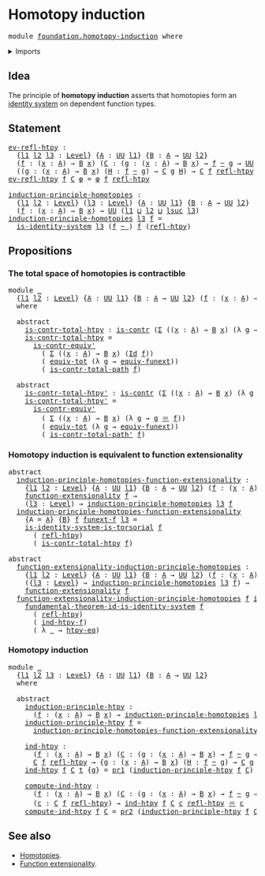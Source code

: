 # Homotopy induction

<pre class="Agda"><a id="31" class="Keyword">module</a> <a id="38" href="foundation.homotopy-induction.html" class="Module">foundation.homotopy-induction</a> <a id="68" class="Keyword">where</a>
</pre>
<details><summary>Imports</summary>

<pre class="Agda"><a id="124" class="Keyword">open</a> <a id="129" class="Keyword">import</a> <a id="136" href="foundation.dependent-pair-types.html" class="Module">foundation.dependent-pair-types</a>
<a id="168" class="Keyword">open</a> <a id="173" class="Keyword">import</a> <a id="180" href="foundation.function-extensionality.html" class="Module">foundation.function-extensionality</a>
<a id="215" class="Keyword">open</a> <a id="220" class="Keyword">import</a> <a id="227" href="foundation.identity-systems.html" class="Module">foundation.identity-systems</a>
<a id="255" class="Keyword">open</a> <a id="260" class="Keyword">import</a> <a id="267" href="foundation.universe-levels.html" class="Module">foundation.universe-levels</a>

<a id="295" class="Keyword">open</a> <a id="300" class="Keyword">import</a> <a id="307" href="foundation-core.contractible-types.html" class="Module">foundation-core.contractible-types</a>
<a id="342" class="Keyword">open</a> <a id="347" class="Keyword">import</a> <a id="354" href="foundation-core.functoriality-dependent-pair-types.html" class="Module">foundation-core.functoriality-dependent-pair-types</a>
<a id="405" class="Keyword">open</a> <a id="410" class="Keyword">import</a> <a id="417" href="foundation-core.homotopies.html" class="Module">foundation-core.homotopies</a>
<a id="444" class="Keyword">open</a> <a id="449" class="Keyword">import</a> <a id="456" href="foundation-core.identity-types.html" class="Module">foundation-core.identity-types</a>
</pre>
</details>

## Idea

The principle of **homotopy induction** asserts that homotopies form an
[identity system](foundation.identity-systems.md) on dependent function types.

## Statement

<pre class="Agda"><a id="ev-refl-htpy"></a><a id="687" href="foundation.homotopy-induction.html#687" class="Function">ev-refl-htpy</a> <a id="700" class="Symbol">:</a>
  <a id="704" class="Symbol">{</a><a id="705" href="foundation.homotopy-induction.html#705" class="Bound">l1</a> <a id="708" href="foundation.homotopy-induction.html#708" class="Bound">l2</a> <a id="711" href="foundation.homotopy-induction.html#711" class="Bound">l3</a> <a id="714" class="Symbol">:</a> <a id="716" href="Agda.Primitive.html#591" class="Postulate">Level</a><a id="721" class="Symbol">}</a> <a id="723" class="Symbol">{</a><a id="724" href="foundation.homotopy-induction.html#724" class="Bound">A</a> <a id="726" class="Symbol">:</a> <a id="728" href="Agda.Primitive.html#320" class="Primitive">UU</a> <a id="731" href="foundation.homotopy-induction.html#705" class="Bound">l1</a><a id="733" class="Symbol">}</a> <a id="735" class="Symbol">{</a><a id="736" href="foundation.homotopy-induction.html#736" class="Bound">B</a> <a id="738" class="Symbol">:</a> <a id="740" href="foundation.homotopy-induction.html#724" class="Bound">A</a> <a id="742" class="Symbol">→</a> <a id="744" href="Agda.Primitive.html#320" class="Primitive">UU</a> <a id="747" href="foundation.homotopy-induction.html#708" class="Bound">l2</a><a id="749" class="Symbol">}</a>
  <a id="753" class="Symbol">(</a><a id="754" href="foundation.homotopy-induction.html#754" class="Bound">f</a> <a id="756" class="Symbol">:</a> <a id="758" class="Symbol">(</a><a id="759" href="foundation.homotopy-induction.html#759" class="Bound">x</a> <a id="761" class="Symbol">:</a> <a id="763" href="foundation.homotopy-induction.html#724" class="Bound">A</a><a id="764" class="Symbol">)</a> <a id="766" class="Symbol">→</a> <a id="768" href="foundation.homotopy-induction.html#736" class="Bound">B</a> <a id="770" href="foundation.homotopy-induction.html#759" class="Bound">x</a><a id="771" class="Symbol">)</a> <a id="773" class="Symbol">(</a><a id="774" href="foundation.homotopy-induction.html#774" class="Bound">C</a> <a id="776" class="Symbol">:</a> <a id="778" class="Symbol">(</a><a id="779" href="foundation.homotopy-induction.html#779" class="Bound">g</a> <a id="781" class="Symbol">:</a> <a id="783" class="Symbol">(</a><a id="784" href="foundation.homotopy-induction.html#784" class="Bound">x</a> <a id="786" class="Symbol">:</a> <a id="788" href="foundation.homotopy-induction.html#724" class="Bound">A</a><a id="789" class="Symbol">)</a> <a id="791" class="Symbol">→</a> <a id="793" href="foundation.homotopy-induction.html#736" class="Bound">B</a> <a id="795" href="foundation.homotopy-induction.html#784" class="Bound">x</a><a id="796" class="Symbol">)</a> <a id="798" class="Symbol">→</a> <a id="800" href="foundation.homotopy-induction.html#754" class="Bound">f</a> <a id="802" href="foundation-core.homotopies.html#2717" class="Function Operator">~</a> <a id="804" href="foundation.homotopy-induction.html#779" class="Bound">g</a> <a id="806" class="Symbol">→</a> <a id="808" href="Agda.Primitive.html#320" class="Primitive">UU</a> <a id="811" href="foundation.homotopy-induction.html#711" class="Bound">l3</a><a id="813" class="Symbol">)</a> <a id="815" class="Symbol">→</a>
  <a id="819" class="Symbol">((</a><a id="821" href="foundation.homotopy-induction.html#821" class="Bound">g</a> <a id="823" class="Symbol">:</a> <a id="825" class="Symbol">(</a><a id="826" href="foundation.homotopy-induction.html#826" class="Bound">x</a> <a id="828" class="Symbol">:</a> <a id="830" href="foundation.homotopy-induction.html#724" class="Bound">A</a><a id="831" class="Symbol">)</a> <a id="833" class="Symbol">→</a> <a id="835" href="foundation.homotopy-induction.html#736" class="Bound">B</a> <a id="837" href="foundation.homotopy-induction.html#826" class="Bound">x</a><a id="838" class="Symbol">)</a> <a id="840" class="Symbol">(</a><a id="841" href="foundation.homotopy-induction.html#841" class="Bound">H</a> <a id="843" class="Symbol">:</a> <a id="845" href="foundation.homotopy-induction.html#754" class="Bound">f</a> <a id="847" href="foundation-core.homotopies.html#2717" class="Function Operator">~</a> <a id="849" href="foundation.homotopy-induction.html#821" class="Bound">g</a><a id="850" class="Symbol">)</a> <a id="852" class="Symbol">→</a> <a id="854" href="foundation.homotopy-induction.html#774" class="Bound">C</a> <a id="856" href="foundation.homotopy-induction.html#821" class="Bound">g</a> <a id="858" href="foundation.homotopy-induction.html#841" class="Bound">H</a><a id="859" class="Symbol">)</a> <a id="861" class="Symbol">→</a> <a id="863" href="foundation.homotopy-induction.html#774" class="Bound">C</a> <a id="865" href="foundation.homotopy-induction.html#754" class="Bound">f</a> <a id="867" href="foundation-core.homotopies.html#2906" class="Function">refl-htpy</a>
<a id="877" href="foundation.homotopy-induction.html#687" class="Function">ev-refl-htpy</a> <a id="890" href="foundation.homotopy-induction.html#890" class="Bound">f</a> <a id="892" href="foundation.homotopy-induction.html#892" class="Bound">C</a> <a id="894" href="foundation.homotopy-induction.html#894" class="Bound">φ</a> <a id="896" class="Symbol">=</a> <a id="898" href="foundation.homotopy-induction.html#894" class="Bound">φ</a> <a id="900" href="foundation.homotopy-induction.html#890" class="Bound">f</a> <a id="902" href="foundation-core.homotopies.html#2906" class="Function">refl-htpy</a>

<a id="induction-principle-homotopies"></a><a id="913" href="foundation.homotopy-induction.html#913" class="Function">induction-principle-homotopies</a> <a id="944" class="Symbol">:</a>
  <a id="948" class="Symbol">{</a><a id="949" href="foundation.homotopy-induction.html#949" class="Bound">l1</a> <a id="952" href="foundation.homotopy-induction.html#952" class="Bound">l2</a> <a id="955" class="Symbol">:</a> <a id="957" href="Agda.Primitive.html#591" class="Postulate">Level</a><a id="962" class="Symbol">}</a> <a id="964" class="Symbol">(</a><a id="965" href="foundation.homotopy-induction.html#965" class="Bound">l3</a> <a id="968" class="Symbol">:</a> <a id="970" href="Agda.Primitive.html#591" class="Postulate">Level</a><a id="975" class="Symbol">)</a> <a id="977" class="Symbol">{</a><a id="978" href="foundation.homotopy-induction.html#978" class="Bound">A</a> <a id="980" class="Symbol">:</a> <a id="982" href="Agda.Primitive.html#320" class="Primitive">UU</a> <a id="985" href="foundation.homotopy-induction.html#949" class="Bound">l1</a><a id="987" class="Symbol">}</a> <a id="989" class="Symbol">{</a><a id="990" href="foundation.homotopy-induction.html#990" class="Bound">B</a> <a id="992" class="Symbol">:</a> <a id="994" href="foundation.homotopy-induction.html#978" class="Bound">A</a> <a id="996" class="Symbol">→</a> <a id="998" href="Agda.Primitive.html#320" class="Primitive">UU</a> <a id="1001" href="foundation.homotopy-induction.html#952" class="Bound">l2</a><a id="1003" class="Symbol">}</a>
  <a id="1007" class="Symbol">(</a><a id="1008" href="foundation.homotopy-induction.html#1008" class="Bound">f</a> <a id="1010" class="Symbol">:</a> <a id="1012" class="Symbol">(</a><a id="1013" href="foundation.homotopy-induction.html#1013" class="Bound">x</a> <a id="1015" class="Symbol">:</a> <a id="1017" href="foundation.homotopy-induction.html#978" class="Bound">A</a><a id="1018" class="Symbol">)</a> <a id="1020" class="Symbol">→</a> <a id="1022" href="foundation.homotopy-induction.html#990" class="Bound">B</a> <a id="1024" href="foundation.homotopy-induction.html#1013" class="Bound">x</a><a id="1025" class="Symbol">)</a> <a id="1027" class="Symbol">→</a> <a id="1029" href="Agda.Primitive.html#320" class="Primitive">UU</a> <a id="1032" class="Symbol">(</a><a id="1033" href="foundation.homotopy-induction.html#949" class="Bound">l1</a> <a id="1036" href="Agda.Primitive.html#804" class="Primitive Operator">⊔</a> <a id="1038" href="foundation.homotopy-induction.html#952" class="Bound">l2</a> <a id="1041" href="Agda.Primitive.html#804" class="Primitive Operator">⊔</a> <a id="1043" href="Agda.Primitive.html#774" class="Primitive">lsuc</a> <a id="1048" href="foundation.homotopy-induction.html#965" class="Bound">l3</a><a id="1050" class="Symbol">)</a>
<a id="1052" href="foundation.homotopy-induction.html#913" class="Function">induction-principle-homotopies</a> <a id="1083" href="foundation.homotopy-induction.html#1083" class="Bound">l3</a> <a id="1086" href="foundation.homotopy-induction.html#1086" class="Bound">f</a> <a id="1088" class="Symbol">=</a>
  <a id="1092" href="foundation.identity-systems.html#1368" class="Function">is-identity-system</a> <a id="1111" href="foundation.homotopy-induction.html#1083" class="Bound">l3</a> <a id="1114" class="Symbol">(</a><a id="1115" href="foundation.homotopy-induction.html#1086" class="Bound">f</a> <a id="1117" href="foundation-core.homotopies.html#2717" class="Function Operator">~_</a><a id="1119" class="Symbol">)</a> <a id="1121" href="foundation.homotopy-induction.html#1086" class="Bound">f</a> <a id="1123" class="Symbol">(</a><a id="1124" href="foundation-core.homotopies.html#2906" class="Function">refl-htpy</a><a id="1133" class="Symbol">)</a>
</pre>
## Propositions

### The total space of homotopies is contractible

<pre class="Agda"><a id="1216" class="Keyword">module</a> <a id="1223" href="foundation.homotopy-induction.html#1223" class="Module">_</a>
  <a id="1227" class="Symbol">{</a><a id="1228" href="foundation.homotopy-induction.html#1228" class="Bound">l1</a> <a id="1231" href="foundation.homotopy-induction.html#1231" class="Bound">l2</a> <a id="1234" class="Symbol">:</a> <a id="1236" href="Agda.Primitive.html#591" class="Postulate">Level</a><a id="1241" class="Symbol">}</a> <a id="1243" class="Symbol">{</a><a id="1244" href="foundation.homotopy-induction.html#1244" class="Bound">A</a> <a id="1246" class="Symbol">:</a> <a id="1248" href="Agda.Primitive.html#320" class="Primitive">UU</a> <a id="1251" href="foundation.homotopy-induction.html#1228" class="Bound">l1</a><a id="1253" class="Symbol">}</a> <a id="1255" class="Symbol">{</a><a id="1256" href="foundation.homotopy-induction.html#1256" class="Bound">B</a> <a id="1258" class="Symbol">:</a> <a id="1260" href="foundation.homotopy-induction.html#1244" class="Bound">A</a> <a id="1262" class="Symbol">→</a> <a id="1264" href="Agda.Primitive.html#320" class="Primitive">UU</a> <a id="1267" href="foundation.homotopy-induction.html#1231" class="Bound">l2</a><a id="1269" class="Symbol">}</a> <a id="1271" class="Symbol">(</a><a id="1272" href="foundation.homotopy-induction.html#1272" class="Bound">f</a> <a id="1274" class="Symbol">:</a> <a id="1276" class="Symbol">(</a><a id="1277" href="foundation.homotopy-induction.html#1277" class="Bound">x</a> <a id="1279" class="Symbol">:</a> <a id="1281" href="foundation.homotopy-induction.html#1244" class="Bound">A</a><a id="1282" class="Symbol">)</a> <a id="1284" class="Symbol">→</a> <a id="1286" href="foundation.homotopy-induction.html#1256" class="Bound">B</a> <a id="1288" href="foundation.homotopy-induction.html#1277" class="Bound">x</a><a id="1289" class="Symbol">)</a>
  <a id="1293" class="Keyword">where</a>

  <a id="1302" class="Keyword">abstract</a>
    <a id="1315" href="foundation.homotopy-induction.html#1315" class="Function">is-contr-total-htpy</a> <a id="1335" class="Symbol">:</a> <a id="1337" href="foundation-core.contractible-types.html#802" class="Function">is-contr</a> <a id="1346" class="Symbol">(</a><a id="1347" href="foundation.dependent-pair-types.html#505" class="Record">Σ</a> <a id="1349" class="Symbol">((</a><a id="1351" href="foundation.homotopy-induction.html#1351" class="Bound">x</a> <a id="1353" class="Symbol">:</a> <a id="1355" href="foundation.homotopy-induction.html#1244" class="Bound">A</a><a id="1356" class="Symbol">)</a> <a id="1358" class="Symbol">→</a> <a id="1360" href="foundation.homotopy-induction.html#1256" class="Bound">B</a> <a id="1362" href="foundation.homotopy-induction.html#1351" class="Bound">x</a><a id="1363" class="Symbol">)</a> <a id="1365" class="Symbol">(λ</a> <a id="1368" href="foundation.homotopy-induction.html#1368" class="Bound">g</a> <a id="1370" class="Symbol">→</a> <a id="1372" href="foundation.homotopy-induction.html#1272" class="Bound">f</a> <a id="1374" href="foundation-core.homotopies.html#2717" class="Function Operator">~</a> <a id="1376" href="foundation.homotopy-induction.html#1368" class="Bound">g</a><a id="1377" class="Symbol">))</a>
    <a id="1384" href="foundation.homotopy-induction.html#1315" class="Function">is-contr-total-htpy</a> <a id="1404" class="Symbol">=</a>
      <a id="1412" href="foundation-core.contractible-types.html#3627" class="Function">is-contr-equiv&#39;</a>
        <a id="1436" class="Symbol">(</a> <a id="1438" href="foundation.dependent-pair-types.html#505" class="Record">Σ</a> <a id="1440" class="Symbol">((</a><a id="1442" href="foundation.homotopy-induction.html#1442" class="Bound">x</a> <a id="1444" class="Symbol">:</a> <a id="1446" href="foundation.homotopy-induction.html#1244" class="Bound">A</a><a id="1447" class="Symbol">)</a> <a id="1449" class="Symbol">→</a> <a id="1451" href="foundation.homotopy-induction.html#1256" class="Bound">B</a> <a id="1453" href="foundation.homotopy-induction.html#1442" class="Bound">x</a><a id="1454" class="Symbol">)</a> <a id="1456" class="Symbol">(</a><a id="1457" href="foundation-core.identity-types.html#5936" class="Datatype">Id</a> <a id="1460" href="foundation.homotopy-induction.html#1272" class="Bound">f</a><a id="1461" class="Symbol">))</a>
        <a id="1472" class="Symbol">(</a> <a id="1474" href="foundation-core.functoriality-dependent-pair-types.html#6936" class="Function">equiv-tot</a> <a id="1484" class="Symbol">(λ</a> <a id="1487" href="foundation.homotopy-induction.html#1487" class="Bound">g</a> <a id="1489" class="Symbol">→</a> <a id="1491" href="foundation.function-extensionality.html#1193" class="Function">equiv-funext</a><a id="1503" class="Symbol">))</a>
        <a id="1514" class="Symbol">(</a> <a id="1516" href="foundation-core.contractible-types.html#1838" class="Function">is-contr-total-path</a> <a id="1536" href="foundation.homotopy-induction.html#1272" class="Bound">f</a><a id="1537" class="Symbol">)</a>

  <a id="1542" class="Keyword">abstract</a>
    <a id="1555" href="foundation.homotopy-induction.html#1555" class="Function">is-contr-total-htpy&#39;</a> <a id="1576" class="Symbol">:</a> <a id="1578" href="foundation-core.contractible-types.html#802" class="Function">is-contr</a> <a id="1587" class="Symbol">(</a><a id="1588" href="foundation.dependent-pair-types.html#505" class="Record">Σ</a> <a id="1590" class="Symbol">((</a><a id="1592" href="foundation.homotopy-induction.html#1592" class="Bound">x</a> <a id="1594" class="Symbol">:</a> <a id="1596" href="foundation.homotopy-induction.html#1244" class="Bound">A</a><a id="1597" class="Symbol">)</a> <a id="1599" class="Symbol">→</a> <a id="1601" href="foundation.homotopy-induction.html#1256" class="Bound">B</a> <a id="1603" href="foundation.homotopy-induction.html#1592" class="Bound">x</a><a id="1604" class="Symbol">)</a> <a id="1606" class="Symbol">(λ</a> <a id="1609" href="foundation.homotopy-induction.html#1609" class="Bound">g</a> <a id="1611" class="Symbol">→</a> <a id="1613" href="foundation.homotopy-induction.html#1609" class="Bound">g</a> <a id="1615" href="foundation-core.homotopies.html#2717" class="Function Operator">~</a> <a id="1617" href="foundation.homotopy-induction.html#1272" class="Bound">f</a><a id="1618" class="Symbol">))</a>
    <a id="1625" href="foundation.homotopy-induction.html#1555" class="Function">is-contr-total-htpy&#39;</a> <a id="1646" class="Symbol">=</a>
      <a id="1654" href="foundation-core.contractible-types.html#3627" class="Function">is-contr-equiv&#39;</a>
        <a id="1678" class="Symbol">(</a> <a id="1680" href="foundation.dependent-pair-types.html#505" class="Record">Σ</a> <a id="1682" class="Symbol">((</a><a id="1684" href="foundation.homotopy-induction.html#1684" class="Bound">x</a> <a id="1686" class="Symbol">:</a> <a id="1688" href="foundation.homotopy-induction.html#1244" class="Bound">A</a><a id="1689" class="Symbol">)</a> <a id="1691" class="Symbol">→</a> <a id="1693" href="foundation.homotopy-induction.html#1256" class="Bound">B</a> <a id="1695" href="foundation.homotopy-induction.html#1684" class="Bound">x</a><a id="1696" class="Symbol">)</a> <a id="1698" class="Symbol">(λ</a> <a id="1701" href="foundation.homotopy-induction.html#1701" class="Bound">g</a> <a id="1703" class="Symbol">→</a> <a id="1705" href="foundation.homotopy-induction.html#1701" class="Bound">g</a> <a id="1707" href="foundation-core.identity-types.html#5999" class="Function Operator">＝</a> <a id="1709" href="foundation.homotopy-induction.html#1272" class="Bound">f</a><a id="1710" class="Symbol">))</a>
        <a id="1721" class="Symbol">(</a> <a id="1723" href="foundation-core.functoriality-dependent-pair-types.html#6936" class="Function">equiv-tot</a> <a id="1733" class="Symbol">(λ</a> <a id="1736" href="foundation.homotopy-induction.html#1736" class="Bound">g</a> <a id="1738" class="Symbol">→</a> <a id="1740" href="foundation.function-extensionality.html#1193" class="Function">equiv-funext</a><a id="1752" class="Symbol">))</a>
        <a id="1763" class="Symbol">(</a> <a id="1765" href="foundation-core.contractible-types.html#2056" class="Function">is-contr-total-path&#39;</a> <a id="1786" href="foundation.homotopy-induction.html#1272" class="Bound">f</a><a id="1787" class="Symbol">)</a>
</pre>
### Homotopy induction is equivalent to function extensionality

<pre class="Agda"><a id="1867" class="Keyword">abstract</a>
  <a id="induction-principle-homotopies-function-extensionality"></a><a id="1878" href="foundation.homotopy-induction.html#1878" class="Function">induction-principle-homotopies-function-extensionality</a> <a id="1933" class="Symbol">:</a>
    <a id="1939" class="Symbol">{</a><a id="1940" href="foundation.homotopy-induction.html#1940" class="Bound">l1</a> <a id="1943" href="foundation.homotopy-induction.html#1943" class="Bound">l2</a> <a id="1946" class="Symbol">:</a> <a id="1948" href="Agda.Primitive.html#591" class="Postulate">Level</a><a id="1953" class="Symbol">}</a> <a id="1955" class="Symbol">{</a><a id="1956" href="foundation.homotopy-induction.html#1956" class="Bound">A</a> <a id="1958" class="Symbol">:</a> <a id="1960" href="Agda.Primitive.html#320" class="Primitive">UU</a> <a id="1963" href="foundation.homotopy-induction.html#1940" class="Bound">l1</a><a id="1965" class="Symbol">}</a> <a id="1967" class="Symbol">{</a><a id="1968" href="foundation.homotopy-induction.html#1968" class="Bound">B</a> <a id="1970" class="Symbol">:</a> <a id="1972" href="foundation.homotopy-induction.html#1956" class="Bound">A</a> <a id="1974" class="Symbol">→</a> <a id="1976" href="Agda.Primitive.html#320" class="Primitive">UU</a> <a id="1979" href="foundation.homotopy-induction.html#1943" class="Bound">l2</a><a id="1981" class="Symbol">}</a> <a id="1983" class="Symbol">(</a><a id="1984" href="foundation.homotopy-induction.html#1984" class="Bound">f</a> <a id="1986" class="Symbol">:</a> <a id="1988" class="Symbol">(</a><a id="1989" href="foundation.homotopy-induction.html#1989" class="Bound">x</a> <a id="1991" class="Symbol">:</a> <a id="1993" href="foundation.homotopy-induction.html#1956" class="Bound">A</a><a id="1994" class="Symbol">)</a> <a id="1996" class="Symbol">→</a> <a id="1998" href="foundation.homotopy-induction.html#1968" class="Bound">B</a> <a id="2000" href="foundation.homotopy-induction.html#1989" class="Bound">x</a><a id="2001" class="Symbol">)</a> <a id="2003" class="Symbol">→</a>
    <a id="2009" href="foundation-core.function-extensionality.html#999" class="Function">function-extensionality</a> <a id="2033" href="foundation.homotopy-induction.html#1984" class="Bound">f</a> <a id="2035" class="Symbol">→</a>
    <a id="2041" class="Symbol">(</a><a id="2042" href="foundation.homotopy-induction.html#2042" class="Bound">l3</a> <a id="2045" class="Symbol">:</a> <a id="2047" href="Agda.Primitive.html#591" class="Postulate">Level</a><a id="2052" class="Symbol">)</a> <a id="2054" class="Symbol">→</a> <a id="2056" href="foundation.homotopy-induction.html#913" class="Function">induction-principle-homotopies</a> <a id="2087" href="foundation.homotopy-induction.html#2042" class="Bound">l3</a> <a id="2090" href="foundation.homotopy-induction.html#1984" class="Bound">f</a>
  <a id="2094" href="foundation.homotopy-induction.html#1878" class="Function">induction-principle-homotopies-function-extensionality</a>
    <a id="2153" class="Symbol">{</a><a id="2154" class="Argument">A</a> <a id="2156" class="Symbol">=</a> <a id="2158" href="foundation.homotopy-induction.html#2158" class="Bound">A</a><a id="2159" class="Symbol">}</a> <a id="2161" class="Symbol">{</a><a id="2162" href="foundation.homotopy-induction.html#2162" class="Bound">B</a><a id="2163" class="Symbol">}</a> <a id="2165" href="foundation.homotopy-induction.html#2165" class="Bound">f</a> <a id="2167" href="foundation.homotopy-induction.html#2167" class="Bound">funext-f</a> <a id="2176" href="foundation.homotopy-induction.html#2176" class="Bound">l3</a> <a id="2179" class="Symbol">=</a>
    <a id="2185" href="foundation.identity-systems.html#1892" class="Function">is-identity-system-is-torsorial</a> <a id="2217" href="foundation.homotopy-induction.html#2165" class="Bound">f</a>
      <a id="2225" class="Symbol">(</a> <a id="2227" href="foundation-core.homotopies.html#2906" class="Function">refl-htpy</a><a id="2236" class="Symbol">)</a>
      <a id="2244" class="Symbol">(</a> <a id="2246" href="foundation.homotopy-induction.html#1315" class="Function">is-contr-total-htpy</a> <a id="2266" href="foundation.homotopy-induction.html#2165" class="Bound">f</a><a id="2267" class="Symbol">)</a>

<a id="2270" class="Keyword">abstract</a>
  <a id="function-extensionality-induction-principle-homotopies"></a><a id="2281" href="foundation.homotopy-induction.html#2281" class="Function">function-extensionality-induction-principle-homotopies</a> <a id="2336" class="Symbol">:</a>
    <a id="2342" class="Symbol">{</a><a id="2343" href="foundation.homotopy-induction.html#2343" class="Bound">l1</a> <a id="2346" href="foundation.homotopy-induction.html#2346" class="Bound">l2</a> <a id="2349" class="Symbol">:</a> <a id="2351" href="Agda.Primitive.html#591" class="Postulate">Level</a><a id="2356" class="Symbol">}</a> <a id="2358" class="Symbol">{</a><a id="2359" href="foundation.homotopy-induction.html#2359" class="Bound">A</a> <a id="2361" class="Symbol">:</a> <a id="2363" href="Agda.Primitive.html#320" class="Primitive">UU</a> <a id="2366" href="foundation.homotopy-induction.html#2343" class="Bound">l1</a><a id="2368" class="Symbol">}</a> <a id="2370" class="Symbol">{</a><a id="2371" href="foundation.homotopy-induction.html#2371" class="Bound">B</a> <a id="2373" class="Symbol">:</a> <a id="2375" href="foundation.homotopy-induction.html#2359" class="Bound">A</a> <a id="2377" class="Symbol">→</a> <a id="2379" href="Agda.Primitive.html#320" class="Primitive">UU</a> <a id="2382" href="foundation.homotopy-induction.html#2346" class="Bound">l2</a><a id="2384" class="Symbol">}</a> <a id="2386" class="Symbol">(</a><a id="2387" href="foundation.homotopy-induction.html#2387" class="Bound">f</a> <a id="2389" class="Symbol">:</a> <a id="2391" class="Symbol">(</a><a id="2392" href="foundation.homotopy-induction.html#2392" class="Bound">x</a> <a id="2394" class="Symbol">:</a> <a id="2396" href="foundation.homotopy-induction.html#2359" class="Bound">A</a><a id="2397" class="Symbol">)</a> <a id="2399" class="Symbol">→</a> <a id="2401" href="foundation.homotopy-induction.html#2371" class="Bound">B</a> <a id="2403" href="foundation.homotopy-induction.html#2392" class="Bound">x</a><a id="2404" class="Symbol">)</a> <a id="2406" class="Symbol">→</a>
    <a id="2412" class="Symbol">({</a><a id="2414" href="foundation.homotopy-induction.html#2414" class="Bound">l3</a> <a id="2417" class="Symbol">:</a> <a id="2419" href="Agda.Primitive.html#591" class="Postulate">Level</a><a id="2424" class="Symbol">}</a> <a id="2426" class="Symbol">→</a> <a id="2428" href="foundation.homotopy-induction.html#913" class="Function">induction-principle-homotopies</a> <a id="2459" href="foundation.homotopy-induction.html#2414" class="Bound">l3</a> <a id="2462" href="foundation.homotopy-induction.html#2387" class="Bound">f</a><a id="2463" class="Symbol">)</a> <a id="2465" class="Symbol">→</a>
    <a id="2471" href="foundation-core.function-extensionality.html#999" class="Function">function-extensionality</a> <a id="2495" href="foundation.homotopy-induction.html#2387" class="Bound">f</a>
  <a id="2499" href="foundation.homotopy-induction.html#2281" class="Function">function-extensionality-induction-principle-homotopies</a> <a id="2554" href="foundation.homotopy-induction.html#2554" class="Bound">f</a> <a id="2556" href="foundation.homotopy-induction.html#2556" class="Bound">ind-htpy-f</a> <a id="2567" class="Symbol">=</a>
    <a id="2573" href="foundation.identity-systems.html#2700" class="Function">fundamental-theorem-id-is-identity-system</a> <a id="2615" href="foundation.homotopy-induction.html#2554" class="Bound">f</a>
      <a id="2623" class="Symbol">(</a> <a id="2625" href="foundation-core.homotopies.html#2906" class="Function">refl-htpy</a><a id="2634" class="Symbol">)</a>
      <a id="2642" class="Symbol">(</a> <a id="2644" href="foundation.homotopy-induction.html#2556" class="Bound">ind-htpy-f</a><a id="2654" class="Symbol">)</a>
      <a id="2662" class="Symbol">(</a> <a id="2664" class="Symbol">λ</a> <a id="2666" href="foundation.homotopy-induction.html#2666" class="Bound">_</a> <a id="2668" class="Symbol">→</a> <a id="2670" href="foundation-core.function-extensionality.html#917" class="Function">htpy-eq</a><a id="2677" class="Symbol">)</a>
</pre>
### Homotopy induction

<pre class="Agda"><a id="2716" class="Keyword">module</a> <a id="2723" href="foundation.homotopy-induction.html#2723" class="Module">_</a>
  <a id="2727" class="Symbol">{</a><a id="2728" href="foundation.homotopy-induction.html#2728" class="Bound">l1</a> <a id="2731" href="foundation.homotopy-induction.html#2731" class="Bound">l2</a> <a id="2734" href="foundation.homotopy-induction.html#2734" class="Bound">l3</a> <a id="2737" class="Symbol">:</a> <a id="2739" href="Agda.Primitive.html#591" class="Postulate">Level</a><a id="2744" class="Symbol">}</a> <a id="2746" class="Symbol">{</a><a id="2747" href="foundation.homotopy-induction.html#2747" class="Bound">A</a> <a id="2749" class="Symbol">:</a> <a id="2751" href="Agda.Primitive.html#320" class="Primitive">UU</a> <a id="2754" href="foundation.homotopy-induction.html#2728" class="Bound">l1</a><a id="2756" class="Symbol">}</a> <a id="2758" class="Symbol">{</a><a id="2759" href="foundation.homotopy-induction.html#2759" class="Bound">B</a> <a id="2761" class="Symbol">:</a> <a id="2763" href="foundation.homotopy-induction.html#2747" class="Bound">A</a> <a id="2765" class="Symbol">→</a> <a id="2767" href="Agda.Primitive.html#320" class="Primitive">UU</a> <a id="2770" href="foundation.homotopy-induction.html#2731" class="Bound">l2</a><a id="2772" class="Symbol">}</a>
  <a id="2776" class="Keyword">where</a>

  <a id="2785" class="Keyword">abstract</a>
    <a id="2798" href="foundation.homotopy-induction.html#2798" class="Function">induction-principle-htpy</a> <a id="2823" class="Symbol">:</a>
      <a id="2831" class="Symbol">(</a><a id="2832" href="foundation.homotopy-induction.html#2832" class="Bound">f</a> <a id="2834" class="Symbol">:</a> <a id="2836" class="Symbol">(</a><a id="2837" href="foundation.homotopy-induction.html#2837" class="Bound">x</a> <a id="2839" class="Symbol">:</a> <a id="2841" href="foundation.homotopy-induction.html#2747" class="Bound">A</a><a id="2842" class="Symbol">)</a> <a id="2844" class="Symbol">→</a> <a id="2846" href="foundation.homotopy-induction.html#2759" class="Bound">B</a> <a id="2848" href="foundation.homotopy-induction.html#2837" class="Bound">x</a><a id="2849" class="Symbol">)</a> <a id="2851" class="Symbol">→</a> <a id="2853" href="foundation.homotopy-induction.html#913" class="Function">induction-principle-homotopies</a> <a id="2884" href="foundation.homotopy-induction.html#2734" class="Bound">l3</a> <a id="2887" href="foundation.homotopy-induction.html#2832" class="Bound">f</a>
    <a id="2893" href="foundation.homotopy-induction.html#2798" class="Function">induction-principle-htpy</a> <a id="2918" href="foundation.homotopy-induction.html#2918" class="Bound">f</a> <a id="2920" class="Symbol">=</a>
      <a id="2928" href="foundation.homotopy-induction.html#1878" class="Function">induction-principle-homotopies-function-extensionality</a> <a id="2983" href="foundation.homotopy-induction.html#2918" class="Bound">f</a> <a id="2985" class="Symbol">(</a><a id="2986" href="foundation.function-extensionality.html#1093" class="Postulate">funext</a> <a id="2993" href="foundation.homotopy-induction.html#2918" class="Bound">f</a><a id="2994" class="Symbol">)</a> <a id="2996" href="foundation.homotopy-induction.html#2734" class="Bound">l3</a>

    <a id="3004" href="foundation.homotopy-induction.html#3004" class="Function">ind-htpy</a> <a id="3013" class="Symbol">:</a>
      <a id="3021" class="Symbol">(</a><a id="3022" href="foundation.homotopy-induction.html#3022" class="Bound">f</a> <a id="3024" class="Symbol">:</a> <a id="3026" class="Symbol">(</a><a id="3027" href="foundation.homotopy-induction.html#3027" class="Bound">x</a> <a id="3029" class="Symbol">:</a> <a id="3031" href="foundation.homotopy-induction.html#2747" class="Bound">A</a><a id="3032" class="Symbol">)</a> <a id="3034" class="Symbol">→</a> <a id="3036" href="foundation.homotopy-induction.html#2759" class="Bound">B</a> <a id="3038" href="foundation.homotopy-induction.html#3027" class="Bound">x</a><a id="3039" class="Symbol">)</a> <a id="3041" class="Symbol">(</a><a id="3042" href="foundation.homotopy-induction.html#3042" class="Bound">C</a> <a id="3044" class="Symbol">:</a> <a id="3046" class="Symbol">(</a><a id="3047" href="foundation.homotopy-induction.html#3047" class="Bound">g</a> <a id="3049" class="Symbol">:</a> <a id="3051" class="Symbol">(</a><a id="3052" href="foundation.homotopy-induction.html#3052" class="Bound">x</a> <a id="3054" class="Symbol">:</a> <a id="3056" href="foundation.homotopy-induction.html#2747" class="Bound">A</a><a id="3057" class="Symbol">)</a> <a id="3059" class="Symbol">→</a> <a id="3061" href="foundation.homotopy-induction.html#2759" class="Bound">B</a> <a id="3063" href="foundation.homotopy-induction.html#3052" class="Bound">x</a><a id="3064" class="Symbol">)</a> <a id="3066" class="Symbol">→</a> <a id="3068" href="foundation.homotopy-induction.html#3022" class="Bound">f</a> <a id="3070" href="foundation-core.homotopies.html#2717" class="Function Operator">~</a> <a id="3072" href="foundation.homotopy-induction.html#3047" class="Bound">g</a> <a id="3074" class="Symbol">→</a> <a id="3076" href="Agda.Primitive.html#320" class="Primitive">UU</a> <a id="3079" href="foundation.homotopy-induction.html#2734" class="Bound">l3</a><a id="3081" class="Symbol">)</a> <a id="3083" class="Symbol">→</a>
      <a id="3091" href="foundation.homotopy-induction.html#3042" class="Bound">C</a> <a id="3093" href="foundation.homotopy-induction.html#3022" class="Bound">f</a> <a id="3095" href="foundation-core.homotopies.html#2906" class="Function">refl-htpy</a> <a id="3105" class="Symbol">→</a> <a id="3107" class="Symbol">{</a><a id="3108" href="foundation.homotopy-induction.html#3108" class="Bound">g</a> <a id="3110" class="Symbol">:</a> <a id="3112" class="Symbol">(</a><a id="3113" href="foundation.homotopy-induction.html#3113" class="Bound">x</a> <a id="3115" class="Symbol">:</a> <a id="3117" href="foundation.homotopy-induction.html#2747" class="Bound">A</a><a id="3118" class="Symbol">)</a> <a id="3120" class="Symbol">→</a> <a id="3122" href="foundation.homotopy-induction.html#2759" class="Bound">B</a> <a id="3124" href="foundation.homotopy-induction.html#3113" class="Bound">x</a><a id="3125" class="Symbol">}</a> <a id="3127" class="Symbol">(</a><a id="3128" href="foundation.homotopy-induction.html#3128" class="Bound">H</a> <a id="3130" class="Symbol">:</a> <a id="3132" href="foundation.homotopy-induction.html#3022" class="Bound">f</a> <a id="3134" href="foundation-core.homotopies.html#2717" class="Function Operator">~</a> <a id="3136" href="foundation.homotopy-induction.html#3108" class="Bound">g</a><a id="3137" class="Symbol">)</a> <a id="3139" class="Symbol">→</a> <a id="3141" href="foundation.homotopy-induction.html#3042" class="Bound">C</a> <a id="3143" href="foundation.homotopy-induction.html#3108" class="Bound">g</a> <a id="3145" href="foundation.homotopy-induction.html#3128" class="Bound">H</a>
    <a id="3151" href="foundation.homotopy-induction.html#3004" class="Function">ind-htpy</a> <a id="3160" href="foundation.homotopy-induction.html#3160" class="Bound">f</a> <a id="3162" href="foundation.homotopy-induction.html#3162" class="Bound">C</a> <a id="3164" href="foundation.homotopy-induction.html#3164" class="Bound">t</a> <a id="3166" class="Symbol">{</a><a id="3167" href="foundation.homotopy-induction.html#3167" class="Bound">g</a><a id="3168" class="Symbol">}</a> <a id="3170" class="Symbol">=</a> <a id="3172" href="foundation.dependent-pair-types.html#603" class="Field">pr1</a> <a id="3176" class="Symbol">(</a><a id="3177" href="foundation.homotopy-induction.html#2798" class="Function">induction-principle-htpy</a> <a id="3202" href="foundation.homotopy-induction.html#3160" class="Bound">f</a> <a id="3204" href="foundation.homotopy-induction.html#3162" class="Bound">C</a><a id="3205" class="Symbol">)</a> <a id="3207" href="foundation.homotopy-induction.html#3164" class="Bound">t</a> <a id="3209" href="foundation.homotopy-induction.html#3167" class="Bound">g</a>

    <a id="3216" href="foundation.homotopy-induction.html#3216" class="Function">compute-ind-htpy</a> <a id="3233" class="Symbol">:</a>
      <a id="3241" class="Symbol">(</a><a id="3242" href="foundation.homotopy-induction.html#3242" class="Bound">f</a> <a id="3244" class="Symbol">:</a> <a id="3246" class="Symbol">(</a><a id="3247" href="foundation.homotopy-induction.html#3247" class="Bound">x</a> <a id="3249" class="Symbol">:</a> <a id="3251" href="foundation.homotopy-induction.html#2747" class="Bound">A</a><a id="3252" class="Symbol">)</a> <a id="3254" class="Symbol">→</a> <a id="3256" href="foundation.homotopy-induction.html#2759" class="Bound">B</a> <a id="3258" href="foundation.homotopy-induction.html#3247" class="Bound">x</a><a id="3259" class="Symbol">)</a> <a id="3261" class="Symbol">(</a><a id="3262" href="foundation.homotopy-induction.html#3262" class="Bound">C</a> <a id="3264" class="Symbol">:</a> <a id="3266" class="Symbol">(</a><a id="3267" href="foundation.homotopy-induction.html#3267" class="Bound">g</a> <a id="3269" class="Symbol">:</a> <a id="3271" class="Symbol">(</a><a id="3272" href="foundation.homotopy-induction.html#3272" class="Bound">x</a> <a id="3274" class="Symbol">:</a> <a id="3276" href="foundation.homotopy-induction.html#2747" class="Bound">A</a><a id="3277" class="Symbol">)</a> <a id="3279" class="Symbol">→</a> <a id="3281" href="foundation.homotopy-induction.html#2759" class="Bound">B</a> <a id="3283" href="foundation.homotopy-induction.html#3272" class="Bound">x</a><a id="3284" class="Symbol">)</a> <a id="3286" class="Symbol">→</a> <a id="3288" href="foundation.homotopy-induction.html#3242" class="Bound">f</a> <a id="3290" href="foundation-core.homotopies.html#2717" class="Function Operator">~</a> <a id="3292" href="foundation.homotopy-induction.html#3267" class="Bound">g</a> <a id="3294" class="Symbol">→</a> <a id="3296" href="Agda.Primitive.html#320" class="Primitive">UU</a> <a id="3299" href="foundation.homotopy-induction.html#2734" class="Bound">l3</a><a id="3301" class="Symbol">)</a> <a id="3303" class="Symbol">→</a>
      <a id="3311" class="Symbol">(</a><a id="3312" href="foundation.homotopy-induction.html#3312" class="Bound">c</a> <a id="3314" class="Symbol">:</a> <a id="3316" href="foundation.homotopy-induction.html#3262" class="Bound">C</a> <a id="3318" href="foundation.homotopy-induction.html#3242" class="Bound">f</a> <a id="3320" href="foundation-core.homotopies.html#2906" class="Function">refl-htpy</a><a id="3329" class="Symbol">)</a> <a id="3331" class="Symbol">→</a> <a id="3333" href="foundation.homotopy-induction.html#3004" class="Function">ind-htpy</a> <a id="3342" href="foundation.homotopy-induction.html#3242" class="Bound">f</a> <a id="3344" href="foundation.homotopy-induction.html#3262" class="Bound">C</a> <a id="3346" href="foundation.homotopy-induction.html#3312" class="Bound">c</a> <a id="3348" href="foundation-core.homotopies.html#2906" class="Function">refl-htpy</a> <a id="3358" href="foundation-core.identity-types.html#5999" class="Function Operator">＝</a> <a id="3360" href="foundation.homotopy-induction.html#3312" class="Bound">c</a>
    <a id="3366" href="foundation.homotopy-induction.html#3216" class="Function">compute-ind-htpy</a> <a id="3383" href="foundation.homotopy-induction.html#3383" class="Bound">f</a> <a id="3385" href="foundation.homotopy-induction.html#3385" class="Bound">C</a> <a id="3387" class="Symbol">=</a> <a id="3389" href="foundation.dependent-pair-types.html#615" class="Field">pr2</a> <a id="3393" class="Symbol">(</a><a id="3394" href="foundation.homotopy-induction.html#2798" class="Function">induction-principle-htpy</a> <a id="3419" href="foundation.homotopy-induction.html#3383" class="Bound">f</a> <a id="3421" href="foundation.homotopy-induction.html#3385" class="Bound">C</a><a id="3422" class="Symbol">)</a>
</pre>
## See also

- [Homotopies](foundation.homotopies.md).
- [Function extensionality](foundation-core.function-extensionality.md).
